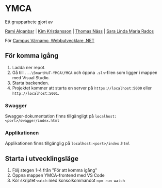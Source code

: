 # YMCA

Ett grupparbete gjort av

[Rami Alqanbar](https://github.com/AlqanbarRami) |
[Kim Kristiansson](https://github.com/kimkristianssonJU) |
[Thomas Näss](https://github.com/ThomasNass) |
[Sara Linda Maria Rados](https://github.com/sararados)

För [Campus Värnamo, Webbutvecklare .NET](https://www.varnamo.se/campusvarnamo/utbildning/utbildningsarkiv/webbutvecklarenet.5.f0c3e6e174960600f056fb.html)

## För komma igång

 1. Ladda ner repot.
 2. Gå till `...\SmartHuT-YMCA\YMCA` och öppna `.sln`-filen som ligger i mappen med Visual Studio.
 3. Starta backenden.
 4. Projektet kommer att starta en server på `https://localhost:5000` eller `http://localhost:5001`.
 
 ### Swagger
 Swagger-dokumentation finns tillgängligt på `localhost:<port>/swagger/index.html`

### Applikationen
Applikationen finns tillgänglig på `localhost:<port>/index.html`

## Starta i utvecklingsläge

 1. Följ stegen 1-4 från "För att komma igång"
 2. Öppna mappen YMCA-frontend med VS Code
 3. Kör skriptet `watch` med konsolkommandot `npm run watch`
